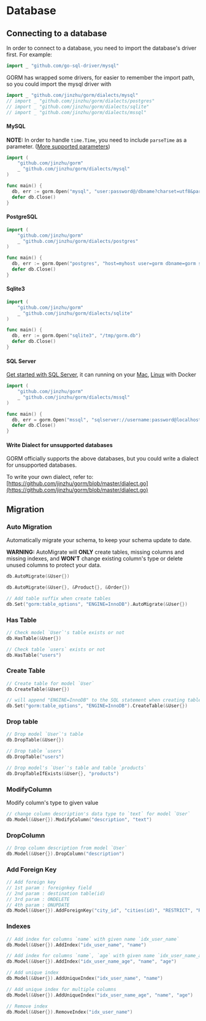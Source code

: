 # Database

<!-- toc -->

## Connecting to a database

In order to connect to a database, you need to import the database's driver first. For example:

```go
import _ "github.com/go-sql-driver/mysql"
```

GORM has wrapped some drivers, for easier to remember the import path, so you could import the mysql driver with

```go
import _ "github.com/jinzhu/gorm/dialects/mysql"
// import _ "github.com/jinzhu/gorm/dialects/postgres"
// import _ "github.com/jinzhu/gorm/dialects/sqlite"
// import _ "github.com/jinzhu/gorm/dialects/mssql"
```

#### MySQL

**NOTE:** In order to handle `time.Time`, you need to include `parseTime` as a parameter. ([More supported parameters](https://github.com/go-sql-driver/mysql#parameters))

```go
import (
    "github.com/jinzhu/gorm"
    _ "github.com/jinzhu/gorm/dialects/mysql"
)

func main() {
  db, err := gorm.Open("mysql", "user:password@/dbname?charset=utf8&parseTime=True&loc=Local")
  defer db.Close()
}
```

#### PostgreSQL

```go
import (
    "github.com/jinzhu/gorm"
    _ "github.com/jinzhu/gorm/dialects/postgres"
)

func main() {
  db, err := gorm.Open("postgres", "host=myhost user=gorm dbname=gorm sslmode=disable password=mypassword")
  defer db.Close()
}
```

#### Sqlite3

```go
import (
    "github.com/jinzhu/gorm"
    _ "github.com/jinzhu/gorm/dialects/sqlite"
)

func main() {
  db, err := gorm.Open("sqlite3", "/tmp/gorm.db")
  defer db.Close()
}
```

#### SQL Server

[Get started with SQL Server](https://www.microsoft.com/en-us/sql-server/developer-get-started/go), it can running on your [Mac](https://sqlchoice.azurewebsites.net/en-us/sql-server/developer-get-started/go/mac/), [Linux](https://sqlchoice.azurewebsites.net/en-us/sql-server/developer-get-started/go/ubuntu/) with Docker

```go
import (
    "github.com/jinzhu/gorm"
    _ "github.com/jinzhu/gorm/dialects/mssql"
)

func main() {
  db, err = gorm.Open("mssql", "sqlserver://username:password@localhost:1433?database=dbname")
  defer db.Close()
}
```

#### Write Dialect for unsupported databases

GORM officially supports the above databases, but you could write a dialect for unsupported databases.

To write your own dialect, refer to: [https://github.com/jinzhu/gorm/blob/master/dialect.go](https://github.com/jinzhu/gorm/blob/master/dialect.go)

## Migration

### Auto Migration

Automatically migrate your schema, to keep your schema update to date.

**WARNING:** AutoMigrate will **ONLY** create tables, missing columns and missing indexes, and **WON'T** change existing column's type or delete unused columns to protect your data.

```go
db.AutoMigrate(&User{})

db.AutoMigrate(&User{}, &Product{}, &Order{})

// Add table suffix when create tables
db.Set("gorm:table_options", "ENGINE=InnoDB").AutoMigrate(&User{})
```

### Has Table

```go
// Check model `User`'s table exists or not
db.HasTable(&User{})

// Check table `users` exists or not
db.HasTable("users")
```

### Create Table

```go
// Create table for model `User`
db.CreateTable(&User{})

// will append "ENGINE=InnoDB" to the SQL statement when creating table `users`
db.Set("gorm:table_options", "ENGINE=InnoDB").CreateTable(&User{})
```

### Drop table

```go
// Drop model `User`'s table
db.DropTable(&User{})

// Drop table `users`
db.DropTable("users")

// Drop model's `User`'s table and table `products`
db.DropTableIfExists(&User{}, "products")
```

### ModifyColumn

Modify column's type to given value

```go
// change column description's data type to `text` for model `User`
db.Model(&User{}).ModifyColumn("description", "text")
```

### DropColumn

```go
// Drop column description from model `User`
db.Model(&User{}).DropColumn("description")
```

### Add Foreign Key

```go
// Add foreign key
// 1st param : foreignkey field
// 2nd param : destination table(id)
// 3rd param : ONDELETE
// 4th param : ONUPDATE
db.Model(&User{}).AddForeignKey("city_id", "cities(id)", "RESTRICT", "RESTRICT")
```

### Indexes

```go
// Add index for columns `name` with given name `idx_user_name`
db.Model(&User{}).AddIndex("idx_user_name", "name")

// Add index for columns `name`, `age` with given name `idx_user_name_age`
db.Model(&User{}).AddIndex("idx_user_name_age", "name", "age")

// Add unique index
db.Model(&User{}).AddUniqueIndex("idx_user_name", "name")

// Add unique index for multiple columns
db.Model(&User{}).AddUniqueIndex("idx_user_name_age", "name", "age")

// Remove index
db.Model(&User{}).RemoveIndex("idx_user_name")
```
